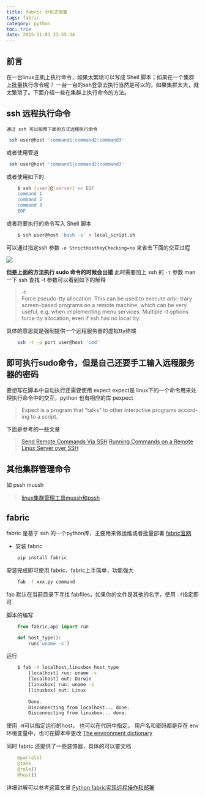 ```yaml
---
title: fabric 分布式部署
tags: fabric
category: python
toc: true
date: 2015-11-03 23:55:34
---
```


## 前言
   在一台linux主机上执行命令，如果太繁琐可以写成 Shell 脚本；如果在一个集群上批量执行命令呢？
一台一台的ssh登录去执行当然是可以的，如果集群太大，就太繁琐了。下面介绍一些在集群上执行命令的方法。

## ssh 远程执行命令
	通过 ssh 可以按照下面的方式远程执行命令
``` bash
 ssh user@host 'command1;command2;command3'
```
或者使用管道
``` bash
 ssh user@host 'command1|command2|command3'
```
或者使用如下的
``` bash
	$ ssh [user]@[server] << EOF
	command 1
	command 2
	command 3
	EOF
```
或者将要执行的命令写入 Shell 脚本
``` bash
	$ ssh user@host 'bash -s' < local_script.sh
```

可以通过指定ssh 参数 `-o StrictHostKeyChecking=no` 来省去下面的交互过程 
 


![](http://farm8.staticflickr.com/7399/8778510478_4a428cc5f4.jpg    )




**但是上面的方法执行 sudo 命令的时候会出错**
此时需要加上 ssh 的 `-t` 参数
man 一下 ssh 查找 -t 参数可以看到如下的解释

> -t      
> Force pseudo-tty allocation.  This can be used to execute arbi‐
             trary screen-based programs on a remote machine, which can be
             very useful, e.g. when implementing menu services.  Multiple -t
             options force tty allocation, even if ssh has no local tty.

具体的意思就是强制提供一个远程服务器的虚拟tty终端
``` bash
	ssh -t -p port user@host 'cmd'
```
即可执行sudo命令，但是自己还要手工输入远程服务器的密码
---
要想写在脚本中自动执行还需要使用 expect
expect是 linux下的一个命令用来处理执行命令中的交互，python 也有相应的库 pexpect
> Expect  is a program that "talks" to other interactive programs accord‐
       ing to a script. 

下面是参考的一些文章
 > [Send Remote Commands Via SSH](http://malcontentcomics.com/systemsboy/2006/07/send-remote-commands-via-ssh.html)
 > [Running Commands on a Remote Linux Server over SSH](http://www.shellhacks.com/en/Running-Commands-on-a-Remote-Linux-Server-over-SSH)

## 其他集群管理命令

如 pssh mussh

> [linux集群管理工具mussh和pssh](http://xiaorui.cc/2014/07/09/linux%E9%9B%86%E7%BE%A4%E7%AE%A1%E7%90%86%E5%B7%A5%E5%85%B7mussh%E5%92%8Cpssh/)

## fabric 

fabric 是基于 ssh 的一个python库，主要用来做运维或者批量部署
[fabric官网](http://www.fabfile.org/)
* 安装 fabric
``` bash
	pip install fabric
```

安装完成即可使用 fabric，fabric上手简单，功能强大

``` bash
	fab -f xxx.py command
```
fab 默认在当前目录下寻找 fabfiles，如果你的文件是其他的名字，使用 `-f`指定即可

脚本的编写
``` python
	from fabric.api import run

	def host_type():
		run('uname -s')
```
运行
``` bash
	$ fab -H localhost,linuxbox host_type
		[localhost] run: uname -s
		[localhost] out: Darwin
		[linuxbox] run: uname -s
		[linuxbox] out: Linux
		
		Done.
		Disconnecting from localhost... done.
		Disconnecting from linuxbox... done.
```
使用 `-H`可以指定运行的host， 也可以在代码中指定。
用户名和密码都是存在 env 环境变量中，也可在脚本中更改
[The environment dictionary](http://docs.fabfile.org/en/1.10/usage/env.html?highlight=env)

同时 fabric 还提供了一些装饰器，具体的可以查文档
``` python
	@parralel
	@task
	@role()
	@host()
```
详细讲解可以参考这篇文章 [Python fabric实现远程操作和部署 ](http://wklken.me/posts/2013/03/25/python-tool-fabric.html)
